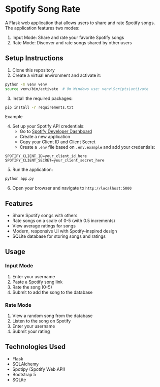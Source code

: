 # Spotify Song Rate

A Flask web application that allows users to share and rate Spotify songs. The application features two modes:
1. Input Mode: Share and rate your favorite Spotify songs
2. Rate Mode: Discover and rate songs shared by other users

## Setup Instructions

1. Clone this repository
2. Create a virtual environment and activate it:
```bash
python -m venv venv
source venv/bin/activate  # On Windows use: venv\Scripts\activate
```

3. Install the required packages:
```bash
pip install -r requirements.txt
```
Example

4. Set up your Spotify API credentials:
   - Go to [Spotify Developer Dashboard](https://developer.spotify.com/dashboard)
   - Create a new application
   - Copy your Client ID and Client Secret
   - Create a `.env` file based on `.env.example` and add your credentials:
```
SPOTIFY_CLIENT_ID=your_client_id_here
SPOTIFY_CLIENT_SECRET=your_client_secret_here
```

5. Run the application:
```bash
python app.py
```

6. Open your browser and navigate to `http://localhost:5000`

## Features

- Share Spotify songs with others
- Rate songs on a scale of 0-5 (with 0.5 increments)
- View average ratings for songs
- Modern, responsive UI with Spotify-inspired design
- SQLite database for storing songs and ratings

## Usage

### Input Mode
1. Enter your username
2. Paste a Spotify song link
3. Rate the song (0-5)
4. Submit to add the song to the database

### Rate Mode
1. View a random song from the database
2. Listen to the song on Spotify
3. Enter your username
4. Submit your rating

## Technologies Used

- Flask
- SQLAlchemy
- Spotipy (Spotify Web API)
- Bootstrap 5
- SQLite 